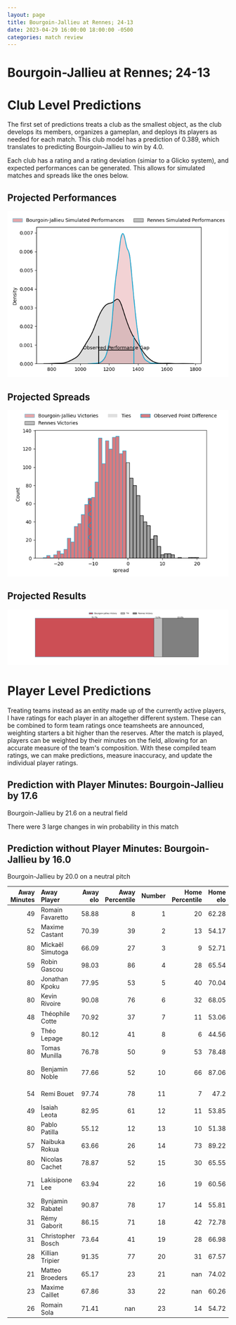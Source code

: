 ```yaml
---  
layout: page  
title: Bourgoin-Jallieu at Rennes; 24-13  
date: 2023-04-29 16:00:00 18:00:00 -0500  
categories: match review  
---
```

# Bourgoin-Jallieu at Rennes; 24-13

# Club Level Predictions


The first set of predictions treats a club as the smallest object, as the club develops its members, organizes a gameplan, and deploys its players as needed for each match. This club model has a prediction of 0.389, which translates to predicting Bourgoin-Jallieu to win by 4.0.

Each club has a rating and a rating deviation (simiar to a Glicko system), and expected performances can be generated. This allows for simulated matches and spreads like the ones below.
## Projected Performances


![Projected Performances](plots/performances_2023-04-29-Rennes-Bourgoin-Jallieu.png)
## Projected Spreads


![Projected Spreads](plots/spreads_2023-04-29-Rennes-Bourgoin-Jallieu.png)
## Projected Results


![Projected Results](plots/resultbar_2023-04-29-Rennes-Bourgoin-Jallieu.png)
# Player Level Predictions


Treating teams instead as an entity made up of the currently active players, I have ratings for each player in an altogether different system. These can be combined to form team ratings once teamsheets are announced, weighting starters a bit higher than the reserves. After the match is played, players can be weighted by their minutes on the field, allowing for an accurate measure of the team's composition. With these compiled team ratings, we can make predictions, measure inaccuracy, and update the individual player ratings.
## Prediction with Player Minutes: Bourgoin-Jallieu by 17.6


Bourgoin-Jallieu by 21.6 on a neutral field

There were 3 large changes in win probability in this match
## Prediction without Player Minutes: Bourgoin-Jallieu by 16.0


Bourgoin-Jallieu by 20.0 on a neutral pitch



|   Away Minutes | Away Player       |   Away elo |   Away Percentile |   Number |   Home Percentile |   Home elo | Home Player            |   Home Minutes |
|---------------:|:------------------|-----------:|------------------:|---------:|------------------:|-----------:|:-----------------------|---------------:|
|             49 | Romain Favaretto  |      58.88 |                 8 |        1 |                20 |      62.28 | Carlos Muzzio          |             50 |
|             52 | Maxime Castant    |      70.39 |                39 |        2 |                13 |      54.17 | Alexandre Fau          |             80 |
|             80 | Mickaël Simutoga  |      66.09 |                27 |        3 |                 9 |      52.71 | Luvuyo Pupuma          |             68 |
|             59 | Robin Gascou      |      98.03 |                86 |        4 |                28 |      65.54 | Gabriel Quesmel        |             54 |
|             80 | Jonathan Kpoku    |      77.95 |                53 |        5 |                40 |      70.04 | Alexandre Gueroult     |             80 |
|             80 | Kevin Rivoire     |      90.08 |                76 |        6 |                32 |      68.05 | Vincent Wenger         |             57 |
|             48 | Théophile Cotte   |      70.92 |                37 |        7 |                11 |      53.06 | Pedro Ortega           |             19 |
|              9 | Théo Lepage       |      80.12 |                41 |        8 |                 6 |      44.56 | Gaétan Béraud          |             80 |
|             80 | Tomas Munilla     |      76.78 |                50 |        9 |                53 |      78.48 | Lucas Ollion           |             33 |
|             80 | Benjamin Noble    |      77.66 |                52 |       10 |                66 |      87.06 | Joaquin Diaz Luzzi     |             80 |
|             54 | Remi Bouet        |      97.74 |                78 |       11 |                 7 |      47.2  | Romuald François       |             80 |
|             49 | Isaiah Leota      |      82.95 |                61 |       12 |                11 |      53.85 | Ryan Dubois            |             80 |
|             80 | Pablo Patilla     |      55.12 |                12 |       13 |                10 |      51.38 | Clément Lepresle       |             80 |
|             57 | Naibuka Rokua     |      63.66 |                26 |       14 |                73 |      89.22 | Alexis François        |             18 |
|             80 | Nicolas Cachet    |      78.87 |                52 |       15 |                30 |      65.55 | Théo Platon            |             69 |
|             71 | Lakisipone Lee    |      63.94 |                22 |       16 |                19 |      60.56 | Gonzalo Lopez Bontempo |             62 |
|             32 | Bynjamin Rabatel  |      90.87 |                78 |       17 |                14 |      55.81 | Victor Danielli        |             61 |
|             31 | Rémy Gaborit      |      86.15 |                71 |       18 |                42 |      72.78 | Yvan Leroyer           |             47 |
|             31 | Christopher Bosch |      73.64 |                41 |       19 |                28 |      66.98 | Baptiste Le Jallé      |             30 |
|             28 | Killian Tripier   |      91.35 |                77 |       20 |                31 |      67.57 | Clément Fontaine       |             26 |
|             21 | Matteo Broeders   |      65.17 |                23 |       21 |               nan |      74.02 | Ewann Puarai           |             12 |
|             23 | Maxime Caillet    |      67.86 |                33 |       22 |               nan |      60.26 | Jimy Collet            |             11 |
|             26 | Romain Sola       |      71.41 |               nan |       23 |                14 |      54.72 | Pierre Strippoli       |             23 |

